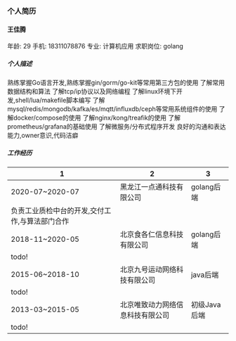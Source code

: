 ### 个人简历
#### 王佳腾
年龄: 29
手机: 18311078876
专业: 计算机应用
求职岗位: golang
##### 个人描述
熟练掌握Go语言开发,熟练掌握gin/gorm/go-kit等常用第三方包的使用
了解常用数据结构和算法
了解tcp/ip协议以及网络编程
了解linux环境下开发,shell/lua/makefile脚本编写
了解mysql/redis/mongodb/kafka/es/mqtt/influxdb/ceph等常用系统组件的使用
了解docker/compose的使用
了解nginx/kong/treafik的使用
了解prometheus/grafana的基础使用
了解微服务/分布式程序开发
良好的沟通和表达能力,owner意识,代码洁癖
##### 工作经历
|1|2|3|
|-|-|-|
|2020-07~2020-07|黑龙江一点通科技有限公司|golang后端|
|负责工业质检中台的开发,交付工作,与算法部门合作|
|2018-11~2020-05|北京食各仁信息科技有限公司|golang后端|
|todo!|
|2015-06~2018-10|北京九号运动网络科技有限公司|java后端| 
|todo!|
|2013-03~2015-05|北京唯致动力网络信息科技有限公司|初级Java后端| 
|todo!|